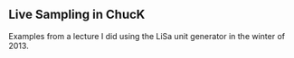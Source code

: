 Live Sampling in ChucK
----------------------

Examples from a lecture I did using the LiSa unit generator in the winter of 2013.
